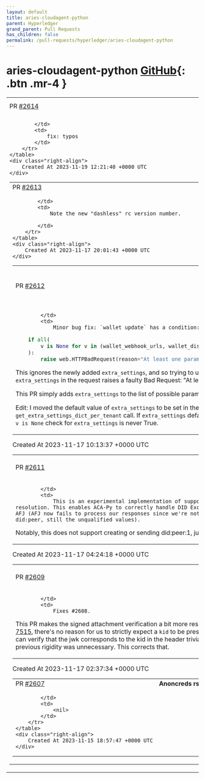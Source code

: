 ```yaml
---
layout: default
title: aries-cloudagent-python
parent: Hyperledger
grand_parent: Pull Requests
has_children: false
permalink: /pull-requests/hyperledger/aries-cloudagent-python
---
```


# aries-cloudagent-python <span class="fs-3 right-align">[GitHub](https://github.com/hyperledger/aries-cloudagent-python){: .btn .mr-4 }</span>


<div>
    <table>
        <tr>
            <td>
                PR <a href="https://github.com/hyperledger/aries-cloudagent-python/pull/2614" class=".btn">#2614</a>
            </td>
            <td>
                <b>
                    fix: typos
                </b>
            </td>
        </tr>
        <tr>
            <td>
                
            </td>
            <td>
                fix: typos
            </td>
        </tr>
    </table>
    <div class="right-align">
        Created At 2023-11-19 12:21:40 +0000 UTC
    </div>
</div>

<div>
    <table>
        <tr>
            <td>
                PR <a href="https://github.com/hyperledger/aries-cloudagent-python/pull/2613" class=".btn">#2613</a>
            </td>
            <td>
                <b>
                    0.11.0rc2
                </b>
            </td>
        </tr>
        <tr>
            <td>
                
            </td>
            <td>
                Note the new "dashless" rc version number.

            </td>
        </tr>
    </table>
    <div class="right-align">
        Created At 2023-11-17 20:01:43 +0000 UTC
    </div>
</div>

<div>
    <table>
        <tr>
            <td>
                PR <a href="https://github.com/hyperledger/aries-cloudagent-python/pull/2612" class=".btn">#2612</a>
            </td>
            <td>
                <b>
                    :bug: fix wallet_update when only `extra_settings` requested
                </b>
            </td>
        </tr>
        <tr>
            <td>
                
            </td>
            <td>
                Minor bug fix: `wallet_update` has a condition:

```py
    if all(
        v is None for v in (wallet_webhook_urls, wallet_dispatch_type, label, image_url)
    ):
        raise web.HTTPBadRequest(reason="At least one parameter is required.")
```

This ignores the newly added `extra_settings`, and so trying to update a wallet with only `extra_settings` in the request raises a faulty Bad Request: "At least one parameter is required."

This PR simply adds `extra_settings` to the list of possible parameters.

Edit: I moved the default value of `extra_settings` to be set in the `get_extra_settings_dict_per_tenant` call. If `extra_settings` defaults to `{}` immediately, then the `v is None` check for `extra_settings` is never True.
            </td>
        </tr>
    </table>
    <div class="right-align">
        Created At 2023-11-17 10:13:37 +0000 UTC
    </div>
</div>

<div>
    <table>
        <tr>
            <td>
                PR <a href="https://github.com/hyperledger/aries-cloudagent-python/pull/2611" class=".btn">#2611</a>
            </td>
            <td>
                <b>
                    feat: support resolving did:peer:1 received in did exchange
                </b>
            </td>
        </tr>
        <tr>
            <td>
                
            </td>
            <td>
                This is an experimental implementation of supporting did:peer:1 resolution. This enables ACA-Py to correctly handle DID Exchange requests from AFJ (AFJ now fails to process our responses since we're not passing back a did:peer, still the unqualified values).

Notably, this does not support creating or sending did:peer:1, just storing and resolving.
            </td>
        </tr>
    </table>
    <div class="right-align">
        Created At 2023-11-17 04:24:18 +0000 UTC
    </div>
</div>

<div>
    <table>
        <tr>
            <td>
                PR <a href="https://github.com/hyperledger/aries-cloudagent-python/pull/2609" class=".btn">#2609</a>
            </td>
            <td>
                <b>
                    fix: more resilient checks in verify signed attachments
                </b>
            </td>
        </tr>
        <tr>
            <td>
                
            </td>
            <td>
                Fixes #2608.

This PR makes the signed attachment verification a bit more resilient. According to [RFC 7515](https://datatracker.ietf.org/doc/html/rfc7515), there's no reason for us to strictly expect a `kid` to be present in the `jwk` and we can verify that the jwk corresponds to the kid in the header trivially. In short, the previous rigidity was unnecessary. This corrects that.
            </td>
        </tr>
    </table>
    <div class="right-align">
        Created At 2023-11-17 02:37:34 +0000 UTC
    </div>
</div>

<div>
    <table>
        <tr>
            <td>
                PR <a href="https://github.com/hyperledger/aries-cloudagent-python/pull/2607" class=".btn">#2607</a>
            </td>
            <td>
                <b>
                    Anoncreds rs sync updates from Main
                </b>
            </td>
        </tr>
        <tr>
            <td>
                
            </td>
            <td>
                <nil>
            </td>
        </tr>
    </table>
    <div class="right-align">
        Created At 2023-11-15 18:57:47 +0000 UTC
    </div>
</div>


